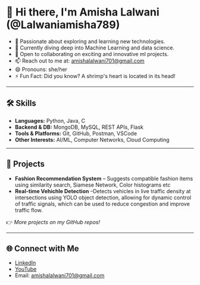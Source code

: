 # 👋 Hi there, I'm Amisha Lalwani (@Lalwaniamisha789)

- 👀 Passionate about exploring and learning new technologies.
- 🌱 Currently diving deep into Machine Learning and data science.
- 🤝 Open to collaborating on exciting and innovative ml projects.
- 📫 Reach out to me at: amishalalwani701@gmail.com
- 😄 Pronouns: she/her  
- ⚡ Fun Fact: Did you know? A shrimp's heart is located in its head!

---

## 🛠️ Skills
- **Languages:** Python, Java, C
- **Backend & DB:** MongoDB, MySQL, REST APIs, Flask
- **Tools & Platforms:** Git, GitHub, Postman, VSCode
- **Other Interests:** AI/ML, Computer Networks, Cloud Computing

---

## 🚀 Projects
- **Fashion Recommendation System** – Suggests compatible fashion items using similarity search, Siamese Network, Color histograms etc  
- **Real-time Vehichle Detection** –Detects vehicles in live traffic density at intersections using YOLO object detection, allowing for dynamic control of traffic signals, which can be used to reduce congestion and improve traffic flow.

👉 *More projects on my GitHub repos!*

---

## 🌐 Connect with Me
- [LinkedIn](https://www.linkedin.com/in/amisha-lalwani/)
- [YouTube](https://www.youtube.com/@amishalalwani)
- Email: amishalalwani701@gmail.com

<!---
Lalwaniamisha789/Lalwaniamisha789 is a ✨ special ✨ repository because its `README.md` (this file) appears on your GitHub profile.
You can click the Preview link to take a look at your changes.
--->
